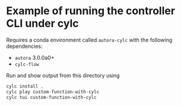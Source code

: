 # Example of running the controller CLI under cylc

Requires a conda environment called `autora-cylc` with the following dependencies:
- `autora` 3.0.0a0+
- `cylc-flow`

Run and show output from this directory using
```zsh
cylc install . 
cylc play custom-function-with-cylc
cylc tui custom-function-with-cylc
```
